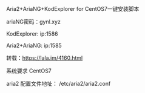 
Aria2+AriaNG+KodExplorer for CentOS7一键安装脚本


ariaNG密码：gynl.xyz


KodExplorer:     ip:1586



Aria2+AriaNG:    ip:1585

转载：https://lala.im/4160.html

系统要求 CentOS7

aria2 配置文件地址： /etc/aria2/aria2.conf


